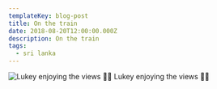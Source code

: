 ```yaml
---
templateKey: blog-post
title: On the train
date: 2018-08-20T12:00:00.000Z
description: On the train
tags:
  - sri lanka
---
```


![Lukey enjoying the views 🌴🌴](/img/20180820_01.jpg) Lukey enjoying the views 🌴🌴
